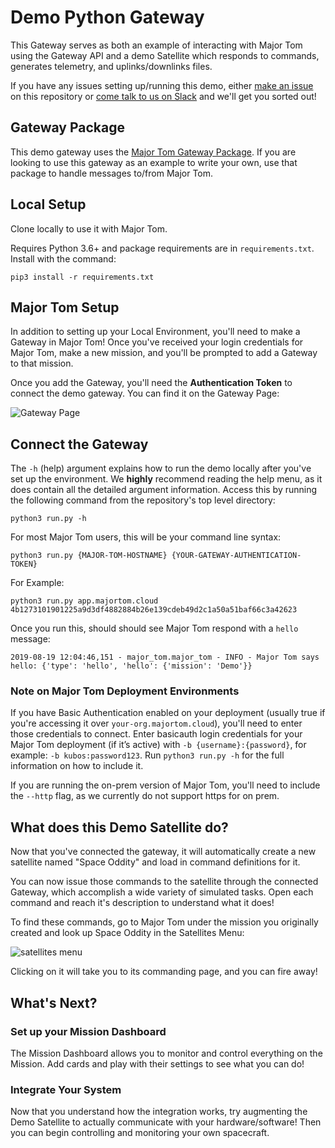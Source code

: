 # Demo Python Gateway

This Gateway serves as both an example of interacting with Major Tom using the Gateway API and
a demo Satellite which responds to commands, generates telemetry, and uplinks/downlinks files.

If you have any issues setting up/running this demo,
either [make an issue](https://github.com/kubos/example-python-gateway/issues/new) on this repository
or [come talk to us on Slack](https://slack.kubos.com) and we'll get you sorted out!

## Gateway Package

This demo gateway uses the [Major Tom Gateway Package](https://pypi.org/project/majortom-gateway/).
If you are looking to use this gateway as an example to write your own, use that package to handle messages to/from Major Tom.

## Local Setup

Clone locally to use it with Major Tom.

Requires Python 3.6+ and package requirements are in `requirements.txt`. Install with the command:

```pip3 install -r requirements.txt```

## Major Tom Setup

In addition to setting up your Local Environment, you'll need to make a Gateway in Major Tom!
Once you've received your login credentials for Major Tom, make a new mission,
and you'll be prompted to add a Gateway to that mission.

Once you add the Gateway, you'll need the __Authentication Token__ to connect the demo gateway. You can find it on the Gateway Page:

![Gateway Page](images/gateway_page.png "Gateway Page in Major Tom")

## Connect the Gateway

The `-h` (help) argument explains how to run the demo locally after you've set up the environment.
We __highly__ recommend reading the help menu, as it does contain all the detailed argument information.
Access this by running the following command from the repository's top level directory:

```python3 run.py -h```

For most Major Tom users, this will be your command line syntax:

```python3 run.py {MAJOR-TOM-HOSTNAME} {YOUR-GATEWAY-AUTHENTICATION-TOKEN}```

For Example:

```python3 run.py app.majortom.cloud 4b1273101901225a9d3df4882884b26e139cdeb49d2c1a50a51baf66c3a42623```

Once you run this, should should see Major Tom respond with a `hello` message:

```2019-08-19 12:04:46,151 - major_tom.major_tom - INFO - Major Tom says hello: {'type': 'hello', 'hello': {'mission': 'Demo'}}```

### Note on Major Tom Deployment Environments

If you have Basic Authentication enabled on your deployment
(usually true if you're accessing it over `your-org.majortom.cloud`),
you'll need to enter those credentials to connect.
Enter basicauth login credentials for your Major Tom deployment (if it’s active) with `-b {username}:{password}`,
for example: `-b kubos:password123`.
Run `python3 run.py -h` for the full information on how to include it.

If you are running the on-prem version of Major Tom,
you'll need to include the `--http` flag, as we currently do not support https for on prem.

## What does this Demo Satellite do?

Now that you've connected the gateway, it will automatically create a new satellite named "Space Oddity" and load in command definitions for it.

You can now issue those commands to the satellite through the connected Gateway,
which accomplish a wide variety of simulated tasks.
Open each command and reach it's description to understand what it does!

To find these commands, go to Major Tom under the mission you originally created and look up Space Oddity in the Satellites Menu:  

![satellites menu](images/satellites_menu.png "Satellites Menu in Major Tom")

Clicking on it will take you to its commanding page, and you can fire away!

## What's Next?

### Set up your Mission Dashboard

The Mission Dashboard allows you to monitor and control everything on the Mission.
Add cards and play with their settings to see what you can do!

### Integrate Your System

Now that you understand how the integration works, try augmenting the Demo Satellite to actually communicate with your hardware/software!
Then you can begin controlling and monitoring your own spacecraft.
